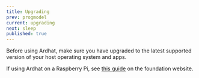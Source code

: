 ```yaml
---
title: Upgrading
prev: progmodel
current: upgrading
next: sleep
published: true
---
```



Before using Ardhat, make sure you have upgraded to the latest supported version of your host operating system and apps.

If using Ardhat on a Raspberry Pi, see [this guide](https://www.raspberrypi.org/documentation/raspbian/updating.md) on the foundation website.
